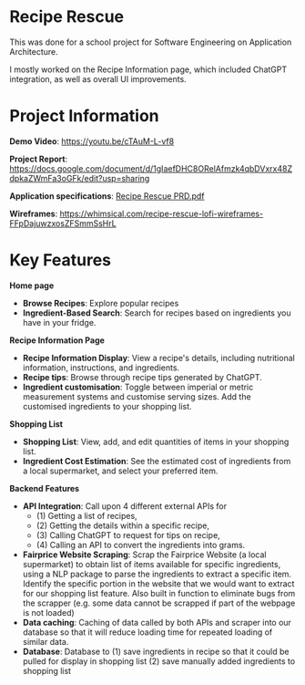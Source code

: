 # Recipe Rescue

This was done for a school project for Software Engineering on Application Architecture.

I mostly worked on the Recipe Information page, which included ChatGPT integration, as well as overall UI improvements.

# Project Information

**Demo Video**: https://youtu.be/cTAuM-L-vf8

**Project Report**: https://docs.google.com/document/d/1gIaefDHC8ORelAfmzk4qbDVxrx48ZdpkaZWmFa3oGFk/edit?usp=sharing

**Application specifications**: [Recipe Rescue PRD.pdf](https://github.com/IT5007-2310/course-project-reciperescue/files/12909002/Recipe.Rescue.PRD.pdf)

**Wireframes**: https://whimsical.com/recipe-rescue-lofi-wireframes-FFpDajuwzxosZFSmmSsHrL

# Key Features

**Home page**
* **Browse Recipes**: Explore popular recipes
* **Ingredient-Based Search**: Search for recipes based on ingredients you have in your fridge.

**Recipe Information Page**
* **Recipe Information Display**: View a recipe's details, including nutritional information, instructions, and ingredients. 
* **Recipe tips**: Browse through recipe tips generated by ChatGPT.
* **Ingredient customisation**: Toggle between imperial or metric measurement systems and customise serving sizes. Add the customised ingredients to your shopping list.

**Shopping List**
* **Shopping List**: View, add, and edit quantities of items in your shopping list. 
* **Ingredient Cost Estimation**: See the estimated cost of ingredients from a local supermarket, and select your preferred item.

**Backend Features**
* **API Integration**: Call upon 4 different external APIs for
  * (1) Getting a list of recipes,
  * (2) Getting the details within a specific recipe,
  * (3) Calling ChatGPT to request for tips on recipe,
  * (4) Calling an API to convert the ingredients into grams.
* **Fairprice Website Scraping**: Scrap the Fairprice Website (a local supermarket) to obtain list of items available for specific ingredients, using a NLP package to parse the ingredients to extract a specific item. Identify the specific portion in the website that we would want to extract for our shopping list feature. Also built in function to eliminate bugs from the scrapper (e.g. some data cannot be scrapped if part of the webpage is not loaded)
* **Data caching**: Caching of data called by both APIs and scraper into our database so that it will reduce loading time for repeated loading of similar data.
* **Database**: Database to (1) save ingredients in recipe so that it could be pulled for display in shopping list (2) save manually added ingredients to shopping list

